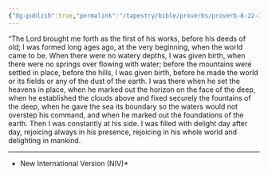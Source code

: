 ```yaml
---
{"dg-publish":true,"permalink":"/tapestry/bible/proverbs/proverb-8-22-31/","title":"Proverb 8:22–31","tags":["bible-verse","bible-verse"],"dgHomeLink":true,"dgShowLocalGraph":true,"dgEnableSearch":true}
---
```


“The Lord brought me forth as the first of his works, before his deeds of old;
 I was formed long ages ago, at the very beginning, when the world came to be.
When there were no watery depths, I was given birth, when there were no springs over flowing with water; before the mountains were settled in place, before the hills, I was given birth, before he made the world or its fields or any of the dust of the earth.
 I was there when he set the heavens in place, when he marked out the horizon on the face of the deep,  when he established the clouds above and fixed securely the fountains of the deep, when he gave the sea its boundary so the waters would not overstep his command, and when he marked out the foundations of the earth.
Then I was constantly at his side.
I was filled with delight day after day, rejoicing always in his presence, rejoicing in his whole world and delighting in mankind.



---
* New International Version (NIV)*